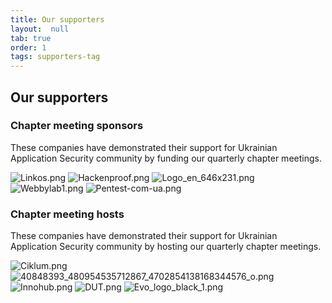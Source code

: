 ```yaml
---
title: Our supporters
layout:  null
tab: true
order: 1
tags: supporters-tag
---
```


## Our supporters

### Chapter meeting sponsors

These companies have demonstrated their support for Ukrainian
Application Security community by funding our quarterly chapter
meetings.

![Linkos.png](Linkos.png "Linkos.png")
![Hackenproof.png](Hackenproof.png "Hackenproof.png")
![Logo_en_646x231.png](Logo_en_646x231.png "Logo_en_646x231.png")
![Webbylab1.png](Webbylab1.png "Webbylab1.png")
![Pentest-com-ua.png](Pentest-com-ua.png "Pentest-com-ua.png")

### Chapter meeting hosts

These companies have demonstrated their support for Ukrainian
Application Security community by hosting our quarterly chapter
meetings.

![Ciklum.png](Ciklum.png "Ciklum.png")
![40848393_480954535712867_4702854138168344576_o.png](40848393_480954535712867_4702854138168344576_o.png
"40848393_480954535712867_4702854138168344576_o.png")
![Innohub.png](Innohub.png "Innohub.png") ![DUT.png](DUT.png "DUT.png")
![Evo_logo_black_1.png](Evo_logo_black_1.png "Evo_logo_black_1.png")
